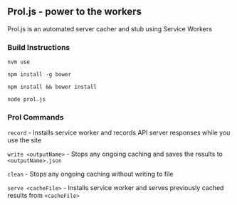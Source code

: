 Prol.js - power to the workers
------
Prol.js is an automated server cacher and stub using Service Workers

### Build Instructions
`nvm use`

`npm install -g bower`

`npm install && bower install`

`node prol.js`

### Prol Commands
`record` - Installs service worker and records API server responses while you use the site

`write <outputName>` - Stops any ongoing caching and saves the results to `<outputName>.json`

`clean` - Stops any ongoing caching without writing to file

`serve <cacheFile>` - Installs service worker and serves previously cached results from `<cacheFile>`
